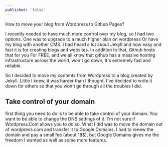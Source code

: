 ```yaml
---
published: 'false'
---
```


How to move your blog from Wordpress to Github Pages?

I recently needed to have much more control over my blog, so I had two options. One was to upgrade to a much higher plan on wordpress Or have my blog with another CMS. I had heard a lot about Jekyll and how easy and fast it is for creating blogs and websites. In addition to that, Github hosts that for you For FREE, and we all know that github has a massive hosting infrastructure across the world, won't go down, It's extremely fast and reliable.&#x20;

So I decided to move my contents from Wordpress to a blog created by Jekyll. Little I knew, it was harder than I thought. I've decided to write it down for others so that you won't go through all the troubles I did.

## Take control of your domain

first thing you need to do is to be able to take control of your domain. You want to be able to change the DNS settings of it. I'm not sure if Wordpress.Com allows you to do so. What I did was to move the domain out of wordpress.com and transfer it to Google Domains. I had to renew the domain and pay a small fee (about 18$), but Google Domains gives me the freedom I wanted as well as some more features.